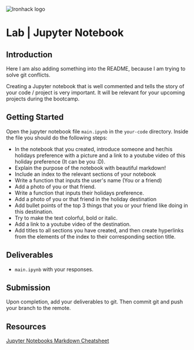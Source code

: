 ![Ironhack logo](https://i.imgur.com/1QgrNNw.png)

# Lab | Jupyter Notebook

## Introduction

Here I am also adding something into the README, because I am trying to solve git conflicts.

Creating a Jupyter notebook that is well commented and tells the story of your code / project is very important. It will be relevant for your upcoming projects during the bootcamp.

## Getting Started

Open the jupyter notebook file `main.ipynb` in the `your-code` directory. Inside the file you should do the following steps:

- In the notebook that you created, introduce someone and her/his holidays preference with a picture and a link to a youtube video of this holiday preference (It can be you :D).
- Explain the purpose of the notebook with beautiful markdown!
- Include an index to the relevant sections of your notebook
- Write a function that inputs the user's name (You or a friend)
- Add a photo of you or that friend.
- Write a function that inputs their holidays preference.
- Add a photo of you or that friend in the holiday destination 
- Add bullet points of the top 3 things that you or your friend like doing in this destination.
- Try to make the text colorful, bold or italic.
- Add a link to a youtube video of the destination.
- Add titles to all sections you have created, and then create hyperlinks from the elements of the index to their corresponding section title.

## Deliverables

- `main.ipynb` with your responses.

## Submission

Upon completion, add your deliverables to git. Then commit git and push your branch to the remote.

## Resources

[Jupyter Notebooks Markdown Cheatsheet](https://www.ibm.com/support/knowledgecenter/SSHGWL_1.2.3/analyze-data/markd-jupyter.html)
